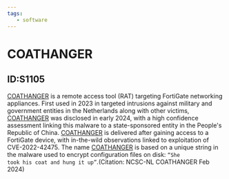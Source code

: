 ```yaml
---
tags:
   - software
---
```

# COATHANGER
## ID:S1105
[COATHANGER](/mitre/software/S1105) is a remote access tool (RAT) targeting FortiGate networking appliances. First used in 2023 in targeted intrusions against military and government entities in the Netherlands along with other victims, [COATHANGER](/mitre/software/S1105) was disclosed in early 2024, with a high confidence assessment linking this malware to a state-sponsored entity in the People's Republic of China. [COATHANGER](/mitre/software/S1105) is delivered after gaining access to a FortiGate device, with in-the-wild observations linked to exploitation of CVE-2022-42475. The name [COATHANGER](/mitre/software/S1105) is based on a unique string in the malware used to encrypt configuration files on disk: <code>“She took his coat and hung it up”</code>.(Citation: NCSC-NL COATHANGER Feb 2024)

